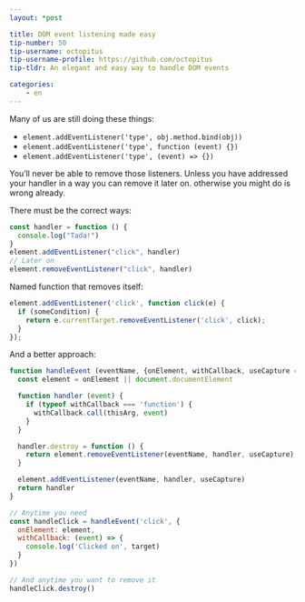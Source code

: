 ```yaml
---
layout: *post

title: DOM event listening made easy
tip-number: 50
tip-username: octopitus
tip-username-profile: https://github.com/octopitus
tip-tldr: An elegant and easy way to handle DOM events

categories:
    - en
---
```

Many of us are still doing these things:

- `element.addEventListener('type', obj.method.bind(obj))`
- `element.addEventListener('type', function (event) {})`
- `element.addEventListener('type', (event) => {})`

You’ll never be able to remove those listeners. Unless you have addressed your handler in a way you can remove it later on. otherwise you might do is wrong already.

There must be the correct ways:
```js
const handler = function () {
  console.log("Tada!")
}
element.addEventListener("click", handler)
// Later on
element.removeEventListener("click", handler)
```

Named function that removes itself:
```js
element.addEventListener('click', function click(e) {
  if (someCondition) {
    return e.currentTarget.removeEventListener('click', click);
  }
});
```

And a better approach:
```js
function handleEvent (eventName, {onElement, withCallback, useCapture = false} = {}, thisArg) {
  const element = onElement || document.documentElement

  function handler (event) {
    if (typeof withCallback === 'function') {
      withCallback.call(thisArg, event)
    }
  }

  handler.destroy = function () {
    return element.removeEventListener(eventName, handler, useCapture)
  }

  element.addEventListener(eventName, handler, useCapture)
  return handler
}

// Anytime you need
const handleClick = handleEvent('click', {
  onElement: element,
  withCallback: (event) => {
    console.log('Clicked on', target)
  }
})

// And anytime you want to remove it
handleClick.destroy()
```
